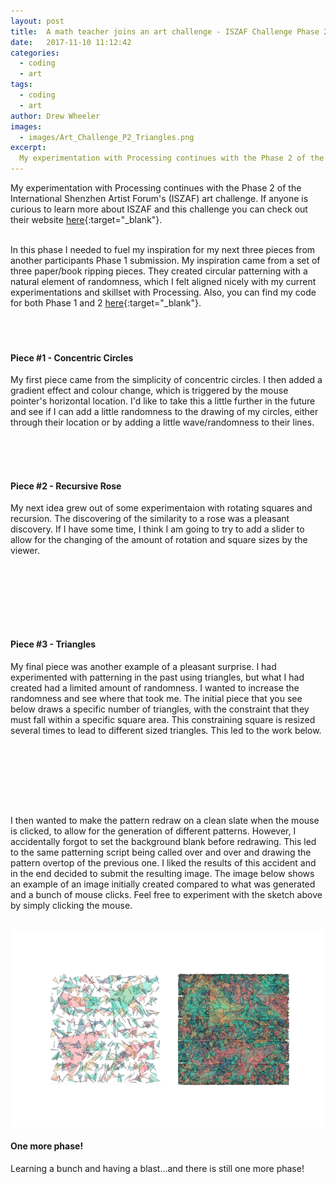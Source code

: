```yaml
---
layout: post
title:  A math teacher joins an art challenge - ISZAF Challenge Phase 2
date:   2017-11-10 11:12:42
categories:
  - coding
  - art
tags:
  - coding
  - art
author: Drew Wheeler
images:
  - images/Art_Challenge_P2_Triangles.png
excerpt:
  My experimentation with Processing continues with the Phase 2 of the International Shenzhen Artist Forum's (ISZAF) art challenge.
---
```


My experimentation with Processing continues with the Phase 2 of the International Shenzhen Artist Forum's (ISZAF) art challenge. If anyone is curious to learn more about ISZAF and this challenge you can check out their website [here](http://iszaf.com/challenge.html){:target="_blank"}.<br><br>

In this phase I needed to fuel my inspiration for my next three pieces from another participants Phase 1 submission. My inspiration came from a set of three paper/book ripping pieces. They created circular patterning with a natural element of randomness, which I felt aligned nicely with my current experimentations and skillset with Processing. Also, you can find my code for both Phase 1 and 2 [here](https://github.com/awheels/ISZAF-Art-Challenge){:target="_blank"}.<br><br><br><br>

#### Piece #1 - Concentric Circles

My first piece came from the simplicity of concentric circles. I then added a gradient effect and colour change, which is triggered by the mouse pointer's horizontal location. I'd like to take this a little further in the future and see if I can add a little randomness to the drawing of my circles, either through their location or by adding a little wave/randomness to their lines.<br><br>

<div id="myCanvas4" class="processingCanvas">

</div>
<script src="/javascripts/p5Sketches/art_concentric_circles.js" type="text/javascript"></script>

<br><br>

#### Piece #2 - Recursive Rose

My next idea grew out of some experimentaion with rotating squares and recursion. The discovering of the similarity to a rose was a pleasant discovery. If I have some time, I think I am going to try to add a slider to allow for the changing of the amount of rotation and square sizes by the viewer.<br><br>

<br><br>

<div id="myCanvas5" class="processingCanvas">

</div>
<script src="/javascripts/p5Sketches/art_recursion_rose.js" type="text/javascript"></script>

<br><br>

#### Piece #3 - Triangles

My final piece was another example of a pleasant surprise. I had experimented with patterning in the past using triangles, but what I had created had a limited amount of randomness. I wanted to increase the randomness and see where that took me. The initial piece that you see below draws a specific number of triangles, with the constraint that they must fall within a specific square area. This constraining square is resized several times to lead to different sized triangles. This led to the work below.<br><br>


<br><br>

<div id="myCanvas6" class="processingCanvas">

</div>
<script src="/javascripts/p5Sketches/art_triangles.js" type="text/javascript"></script>

<br><br>

I then wanted to make the pattern redraw on a clean slate when the mouse is clicked, to allow for the generation of different patterns. However, I accidentally forgot to set the background blank before redrawing. This led to the same patterning script being called over and over and drawing the pattern overtop of the previous one. I liked the results of this accident and in the end decided to submit the resulting image. The image below shows an example of an image initially created compared to what was generated and a bunch of mouse clicks. Feel free to experiment with the sketch above by simply clicking the mouse. <br><br>

![art_challenge](/images/Art_Challenge_P2_Triangles_x2.png)

#### One more phase!
Learning a bunch and having a blast...and there is still one more phase!

